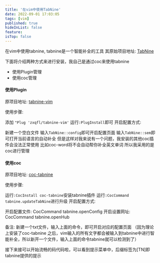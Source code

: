 ```yaml
---
title: '在vim中使用TabNine'
date: 2022-09-01 17:03:05
tags: [vim]
published: true
hideInList: false
feature: 
isTop: false
---
```

在vim中使用tabnine, tabnine是一个智能补全的工具
其原始项目地址: [TabNine](https://github.com/codota/TabNine)

下面将介绍两种方式来进行安装，我自己是通过coc来使用tabnine

* 使用Plugin管理
* 使用coc管理

#### 使用Plugin
原项目地址: [tabnine-vim](https://github.com/codota/tabnine-vim)

使用步骤:

添加 `"Plug 'zxqfl/tabnine-vim'`
运行`:PlugInstall`即可
开启配置方式:

新建一个空白文件
输入`TabNine::config`即可开启配置页面
输入`TabNine::sem`即可打开当前语言的自动补全
但是这样对我来说有一个问题，我安装的其他coc插件会没法正常使用
比如coc-word将不会自动帮你补全英文单词
所以我采用的是coc进行管理

#### 使用coc
原项目地址: [coc-tabnine](https://github.com/neoclide/coc-tabnine)

使用步骤:

运行`:CocInstall coc-tabnine`安装tabnine插件
运行`:CocCommand tabnine.updateTabNine`进行升级
开启配置方式:

开启配置文件: CocCommand tabnine.openConfig
开启设置网址: CocCommand tabnine.openHub

备注:
新建一个txt文件，输入上面的命令，即可开启对应的配置页面
（因为理论上安装了coc-tabnine 之后，vim输入的所有文字都会被输入到tabnine中进行智能补全，所以新开一个文件，输入上面的命令tabnine就可以检测到了）

接下来接可以开始流畅的码代码啦，可以看到提示菜单中，后缀标签为[TN]即tabnine提供的提示
